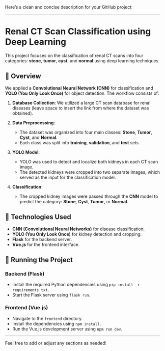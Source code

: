 Here’s a clean and concise description for your GitHub project:

---

# Renal CT Scan Classification using Deep Learning

This project focuses on the classification of renal CT scans into four categories: **stone**, **tumor**, **cyst**, and **normal** using deep learning techniques.

## 🧠 Overview

We applied a **Convolutional Neural Network (CNN)** for classification and **YOLO (You Only Look Once)** for object detection. The workflow consists of:

1. **Database Collection**: We utilized a large CT scan database for renal diseases (leave space to insert the link from where the dataset was obtained).
   
2. **Data Preprocessing**:
   - The dataset was organized into four main classes: **Stone**, **Tumor**, **Cyst**, and **Normal**.
   - Each class was split into **training**, **validation**, and **test** sets.

3. **YOLO Model**:
   - YOLO was used to detect and localize both kidneys in each CT scan image.
   - The detected kidneys were cropped into two separate images, which served as the input for the classification model.

4. **Classification**:
   - The cropped kidney images were passed through the **CNN** model to predict the category: **Stone**, **Cyst**, **Tumor**, or **Normal**.

## 🔧 Technologies Used

- **CNN (Convolutional Neural Networks)** for disease classification.
- **YOLO (You Only Look Once)** for kidney detection and cropping.
- **Flask** for the backend server.
- **Vue.js** for the frontend interface.

## 🚀 Running the Project

### Backend (Flask)
- Install the required Python dependencies using `pip install -r requirements.txt`.
- Start the Flask server using `flask run`.

### Frontend (Vue.js)
- Navigate to the `frontend` directory.
- Install the dependencies using `npm install`.
- Run the Vue.js development server using `npm run dev`.

---

Feel free to add or adjust any sections as needed!
